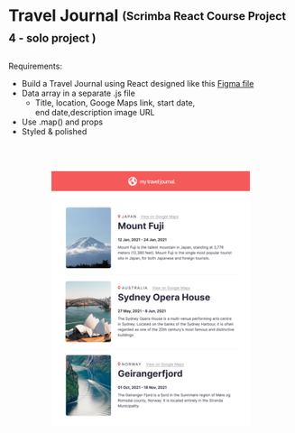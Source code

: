 # Travel Journal <sub><sup>(Scrimba React Course Project 4 - solo project )</sup></sub>

Requirements: 
- Build a Travel Journal using React designed like this <a href="https://www.figma.com/file/QG4cOExkdbIbhSfWJhs2gs/Travel-Journal?node-id=0%3A1">Figma file</a>
- Data array in a separate .js file
    - Title, location, Googe Maps link, start date,<br> end date,description image URL
- Use .map() and props
- Styled & polished
<br>
<br>
<p align="center"><img src="src/images/project-thumbnail.png" width="70%"/><p>
